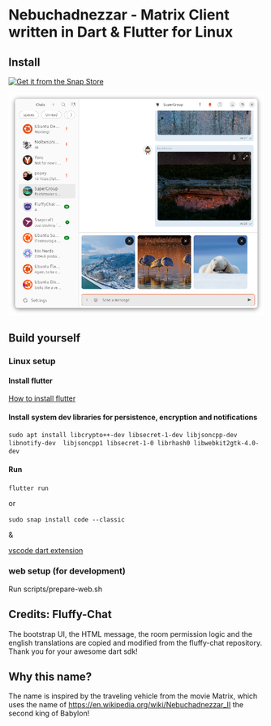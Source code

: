 # Nebuchadnezzar - Matrix Client written in Dart & Flutter for Linux

## Install

[![Get it from the Snap Store](https://snapcraft.io/en/dark/install.svg)](https://snapcraft.io/nebuchadnezzar)

![light](.github/images/light.png)

## Build yourself

### Linux setup

#### Install flutter

[How to install flutter](https://docs.flutter.dev/get-started/install)

#### Install system dev libraries for persistence, encryption and notifications

```
sudo apt install libcrypto++-dev libsecret-1-dev libjsoncpp-dev libnotify-dev  libjsoncpp1 libsecret-1-0 librhash0 libwebkit2gtk-4.0-dev
```

#### Run

`flutter run`

or

`sudo snap install code --classic`

&

[vscode dart extension](https://marketplace.visualstudio.com/items?itemName=Dart-Code.dart-code)


### web setup (for development)

Run scripts/prepare-web.sh


## Credits: Fluffy-Chat

The bootstrap UI, the HTML message, the room permission logic and the english translations are copied and modified from the fluffy-chat repository.
Thank you for your awesome dart sdk!

## Why this name?

The name is inspired by the traveling vehicle from the movie Matrix, which uses the name of https://en.wikipedia.org/wiki/Nebuchadnezzar_II the second king of Babylon!
